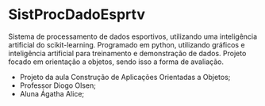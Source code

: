 # SistProcDadoEsprtv
Sistema de processamento de dados esportivos, utilizando uma inteligência artificial do scikit-learning.
Programado em python, utilizando gráficos e inteligência artificial para treinamento e demonstração de dados.
Projeto focado em orientação a objetos, sendo isso a forma de avaliação.

- Projeto da aula Construção de Aplicações Orientadas a Objetos;
- Professor Diogo Olsen;
- Aluna Ágatha Alice;
